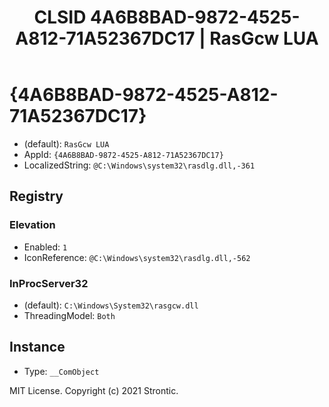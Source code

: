 ﻿---
title: "CLSID 4A6B8BAD-9872-4525-A812-71A52367DC17 | RasGcw LUA"
excerpt: What is COM-Object CLSID 4A6B8BAD-9872-4525-A812-71A52367DC17?
---

# {4A6B8BAD-9872-4525-A812-71A52367DC17}

* (default): `RasGcw LUA`
* AppId: `{4A6B8BAD-9872-4525-A812-71A52367DC17}`
* LocalizedString: `@C:\Windows\system32\rasdlg.dll,-361`

## Registry


### Elevation

* Enabled: `1`
* IconReference: `@C:\Windows\system32\rasdlg.dll,-562`

### InProcServer32

* (default): `C:\Windows\System32\rasgcw.dll`
* ThreadingModel: `Both`

## Instance

* Type: `__ComObject`

MIT License. Copyright (c) 2021 Strontic.


